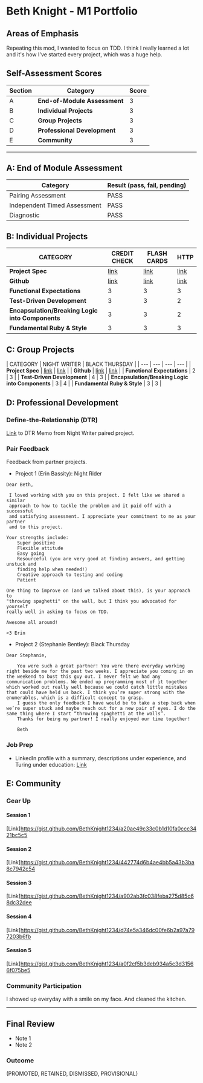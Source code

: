 # Beth Knight - M1 Portfolio

## Areas of Emphasis

Repeating this mod, I wanted to focus on TDD. I think I really learned a lot and it's how I've started every project, which was a huge help.

## Self-Assessment Scores


| Section | Category | Score |
| --- | --- | --- |
| A | **End-of-Module Assessment** | 3 |
| B | **Individual Projects** | 3 |
| C | **Group Projects** | 3 |
| D | **Professional Development** | 3 |
| E | **Community** | 3 |

------------------------------------------------

## A: End of Module Assessment

| Category | Result (pass, fail, pending) |
| ----- | --- |
| Pairing Assessment | PASS|
| Independent Timed Assessment | PASS |
| Diagnostic | PASS |


## B: Individual Projects

| CATEGORY | CREDIT CHECK | FLASH CARDS | HTTP |
| --- | --- | --- | --- |
| **Project Spec** | [link](http://backend.turing.io/module1/projects/credit_check) | [link](http://backend.turing.io/module1/projects/flashcards) | [link](http://backend.turing.io/module1/projects/http_yeah_you_know_me) |
| **Github** | [link](https://github.com/BethKnight1234/credit_check) | [link](https://github.com/BethKnight1234/flashcards) | [link](https://github.com/BethKnight1234/http_yeah_you_know_me) |
| **Functional Expectations** | 3 | 3 | 3 |
| **Test-Driven Development** | 3 | 3 | 2 |
| **Encapsulation/Breaking Logic into Components** | 3 | 3 | 2 |
| **Fundamental Ruby & Style** | 3 | 3 | 3|

## C: Group Projects

| CATEGORY | NIGHT WRITER | BLACK THURSDAY |
| --- | --- | --- | --- |
| **Project Spec** | [link](http://example.com) | [link](http://example.com) |
| **Github** | [link](https://github.com/BethKnight1234/knight_rider) | [link](http://backend.turing.io/module1/projects/night_writer) |
| **Functional Expectations** | 2 | 3 |
| **Test-Driven Development** | 4 | 3 |
| **Encapsulation/Breaking Logic into Components** | 3 | 4 |
| **Fundamental Ruby & Style** | 3 | 3 |


## D: Professional Development

### Define-the-Relationship (DTR)

[Link](https://docs.google.com/document/d/1KNzgio6Uo6xFaOu7YXH-5vs1-RXP_QiA_SMYybsC_mw/edit?ts=58ac8c61) to DTR Memo from Night Writer paired project.

### Pair Feedback

Feedback from partner projects.

*   Project 1 (Erin Bassity): Night Rider

```
Dear Beth,

 I loved working with you on this project. I felt like we shared a similar
 approach to how to tackle the problem and it paid off with a successful
 and satisfying assessment. I appreciate your commitment to me as your partner
 and to this project.

Your strengths include:
	Super positive
	Flexible attitude
	Easy going
	Resourceful (you are very good at finding answers, and getting unstuck and
	finding help when needed!)
	Creative approach to testing and coding
	Patient

One thing to improve on (and we talked about this), is your approach to
"throwing spaghetti" on the wall, but I think you advocated for yourself
really well in asking to focus on TDD.

Awesome all around!

<3 Erin
```

*   Project 2 (Stephanie Bentley): Black Thursday

```
Dear Stephanie,

	You were such a great partner! You were there everyday working right beside me for the past two weeks. I appreciate you coming in on the weekend to bust this guy out. I never felt we had any communication problems. We ended up programming most of it together which worked out really well because we could catch little mistakes that could have held us back. I think you’re super strong with the enumerables, which is a difficult concept to grasp.
	I guess the only feedback I have would be to take a step back when we’re super stuck and maybe reach out for a new pair of eyes. I do the same thing where I start “throwing spaghetti at the walls”.
	Thanks for being my partner! I really enjoyed our time together!

	Beth

```

### Job Prep

*   LinkedIn profile with a summary, descriptions under experience, and Turing
under education: [Link](https://www.linkedin.com/in/beth-knight-aa02abb/)

## E: Community

### Gear Up

#### Session 1
[Link]https://gist.github.com/BethKnight1234/a20ae49c33c0b1d10fa0ccc3421bc5c5

#### Session 2
[Link]https://gist.github.com/BethKnight1234/442774d6b4ae4bb5a43b3ba8c7942c54

#### Session 3

[Link]https://gist.github.com/BethKnight1234/a902ab3fc038feba275d85c68dc32dee

#### Session 4
[Link]https://gist.github.com/BethKnight1234/d74e5a346dc00fe6b2a97a797203b6fb

#### Session 5
[Link]https://gist.github.com/BethKnight1234/a0f2cf5b3deb934a5c3d31566f075be5

### Community Participation

I showed up everyday with a smile on my face. And cleaned the kitchen.

-------------------------------------------------------------

## Final Review

*   Note 1
*   Note 2

### Outcome

(PROMOTED, RETAINED, DISMISSED, PROVISIONAL)
